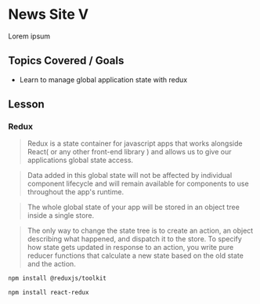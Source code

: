 # News Site V

Lorem ipsum

## Topics Covered / Goals
- Learn to manage global application state with redux

## Lesson

<!-- look at last year's react context lecture -->
<!-- talk about lifting up state and how complex apps could get and the possible need for redux -->
<!-- what could go wrong if not using redux -->

### Redux
> Redux is a state container for javascript apps that works alongside React( or any other front-end library ) and allows us to give our applications global state access. 

> Data added in this global state will not be affected by individual component lifecycle and will remain available for components to use throughout the app's runtime. 

> The whole global state of your app will be stored in an object tree inside a single store. 

> The only way to change the state tree is to create an action, an object describing what happened, and dispatch it to the store. To specify how state gets updated in response to an action, you write pure reducer functions that calculate a new state based on the old state and the action.

<!-- install redux -->
```sh
npm install @reduxjs/toolkit

npm install react-redux
```

<!-- redux setup and scaffolding -->

<!-- determine what the state will look like  -->

<!-- implement a simple action -->

<!-- implement api call in redux actions -->

<!-- call action to populate data -->

<!-- access data in components to print -->
